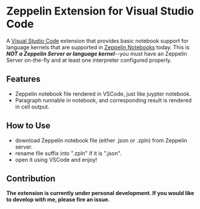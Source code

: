 # Zeppelin Extension for Visual Studio Code

A [Visual Studio Code](https://code.visualstudio.com/) extension that provides basic notebook support for language kernels that are supported in [Zeppelin Notebooks](https://zeppelin.apache.org/) today. This is _**NOT a Zeppelin Server or language kernel**_--you must have an Zeppelin Server on-the-fly and at least one interpreter configured properly.

## Features
* Zeppelin notebook file rendered in VSCode, just like juypter notebook.
* Paragraph runnable in notebook, and corresponding result is rendered in cell output.

## How to Use
* download Zeppelin notebook file (either .json or .zpln) from Zeppelin server.
* rename file suffix into ".zpln" if it is ".json".
* open it using VSCode and enjoy!

## Contribution
__The extension is currently under personal development. If you would like to develop with me, please fire an issue.__